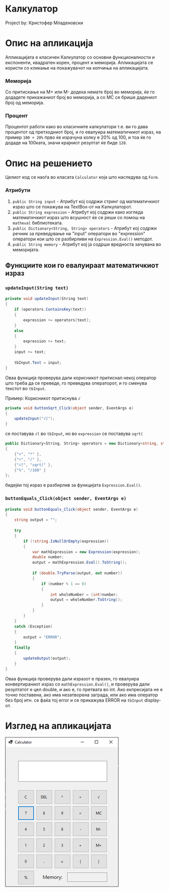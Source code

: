 # Калкулатор
Project by: Кристофер Младеновски

# Опис на апликација
Апликацијата е класичен Калкулатор со основни функционалности и експоненти, квадратен корен, процент и меморија. Апликацијата се користи со кликање на покажувачот на копчиња на апликацијата.

### Меморија
Со притискање на M+ или M- додека немате број во меморија, ќе го додадете прикажаниот број во меморија, а со MC се брише дадениот број од меморија.
### Процент
Процентот работи како во класичните калкулатори т.е. ви го дава процентот од претходниот број, и го евалуира математичкиот израз, на пример `100 + 20%` прво ќе израчуна колку е 20% од 100, и тоа ќе го додаде на 100ката, значи крајниот резултат ќе биде `120`.

# Опис на решението
Целиот код се наоѓа во класата `Calculator` која што наследува од `Form`. 

### Атрибути
1. `public String input` - Атрибут кој содржи стринг од математичкиот израз што се покажува на TextBox-от на Калкулаторот.
2. `public String expression` - Атрибут кој содржи како изгледа математичкиот израз што всушност ќе се реши со помош на `matheval` библиотеката.
3. `public Dictionary<String, String> operators` - Атрибут кој содржи речник за преведување на "input" оператори во "expression" оператори кои што се разбирливи на `Expression.Eval()` методот.
4. `public String memory` - Атрибут кој ја содрши вредноста зачувана во меморијата.

## Функциите кои го евалуираат математичкиот израз
### `updateInput(String text)`
```c#
private void updateInput(String text)
{
    if (operators.ContainsKey(text))
    {
        expression += operators[text];
    }
    else
    {
        expression += text;
    }
    input += text;

    tbInput.Text = input;
}
```
Оваа функција проверува дали корисникот притиснал некој оператор што треба да се преведе, го преведува операторот, и го сменува текстот во `tbInput`.

Пример: Корисникот притиснува `√`
```c#
private void buttonSqrt_Click(object sender, EventArgs e)
{
    updateInput("√(");
}
```
се поставува `√(` во `tbInput`, но во `expression` се поставува `sqrt(`
```c#
public Dictionary<String, String> operators = new Dictionary<string, string>()
{
    {"×", "*" },
    {"÷", "/" },
    {"√(", "sqrt(" },
    {"%", "/100" }
};
```
бидејќи тој израз е разбирлив за функцијата `Expression.Eval()`.
### `buttonEquals_Click(object sender, EventArgs e)`
```c#
private void buttonEquals_Click(object sender, EventArgs e)
{
    string output = "";

    try
    {
        if (!string.IsNullOrEmpty(expression))
        {
            var mathExpression = new Expression(expression);
            double number;
            output = mathExpression.Eval().ToString();

            if (double.TryParse(output, out number))
            {
                if (number % 1 == 0)
                {
                    int wholeNumber = (int)number;
                    output = wholeNumber.ToString();
                }
            }
        }
    }
    catch (Exception)
    {
        output = "ERROR";
    }
    finally
    {
        updateOutput(output);
    }
}
```
Оваа функција проверува дали изразот е празен, го евалуира конвертираниот израз со `mathExpression.Eval()`, и проверува дали резултатот е цел double, и ако е, го претвата во int.
Ако екпресијата не е точно поставена, ако има незатворена заграда, или ако има оператор без број итн. се фаќа тој error и се прикажува ERROR на `tbInput` display-от.

# Изглед на апликацијата
![Screenshot од апликацијата](https://github.com/Kristofer-M/Calculator/blob/master/Calculator.png)
